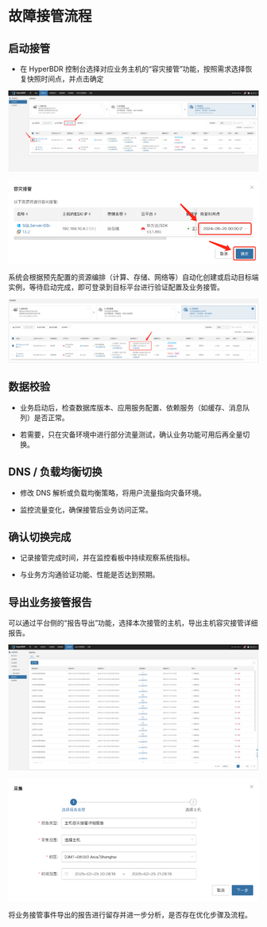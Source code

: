 # 故障接管流程

## **启动接管**

* 在 HyperBDR 控制台选择对应业务主机的“容灾接管”功能，按照需求选择恢复快照时间点，并点击确定

![](./images/faulttakeoverprocess-starttakeover-1.png)

![](./images/faulttakeoverprocess-starttakeover-2.png)

系统会根据预先配置的资源编排（计算、存储、网络等）自动化创建或启动目标端实例，等待启动完成，即可登录到目标平台进行验证配置及业务接管。

![](./images/faulttakeoverprocess-starttakeover-3.png)

## **数据校验**

* 业务启动后，检查数据库版本、应用服务配置、依赖服务（如缓存、消息队列）是否正常。

* 若需要，只在灾备环境中进行部分流量测试，确认业务功能可用后再全量切换。

## **DNS / 负载均衡切换**

* 修改 DNS 解析或负载均衡策略，将用户流量指向灾备环境。

* 监控流量变化，确保接管后业务访问正常。

## **确认切换完成**

* 记录接管完成时间，并在监控看板中持续观察系统指标。

* 与业务方沟通验证功能、性能是否达到预期。

## 导出业务接管报告

可以通过平台侧的“报告导出”功能，选择本次接管的主机，导出主机容灾接管详细报告。

![](./images/faulttakeoverprocess-exportbusinesstakeoverreport-1.png)



![](./images/faulttakeoverprocess-exportbusinesstakeoverreport-2.png)

将业务接管事件导出的报告进行留存并进一步分析，是否存在优化步骤及流程。
